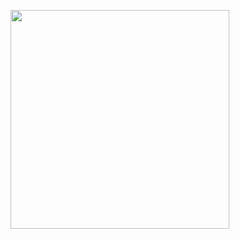 <p>
  <img src="https://api.vaunt.dev/v1/github/entities/aman4374/achievements?format=svg&limit=3" width="350" />
</p>

